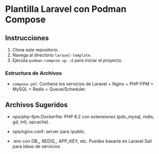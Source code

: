 # Plantilla Laravel con Podman Compose

## Instrucciones

1. Clona este repositorio.
2. Navega al directorio `laravel-template`.
3. Ejecuta `podman-compose up -d` para iniciar el proyecto.

### Estructura de Archivos
- `compose.yml`: Contiene los servicios de Laravel + Nginx + PHP-FPM + MySQL + Redis + Queue/Scheduler.

## Archivos Sugeridos
- ops/php-fpm.Dockerfile: PHP 8.2 con extensiones (pdo_mysql, redis, gd, intl, opcache).

- ops/nginx.conf: server para /public.

- .env con DB_*, REDIS_*, APP_KEY, etc. Puedes basarte en Laravel Sail para ideas de servicios
